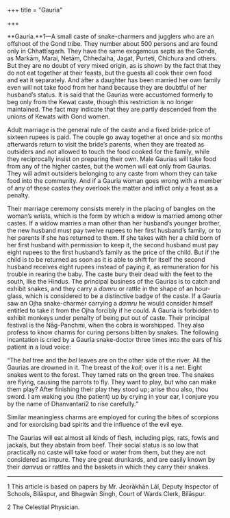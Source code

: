 +++
title = "Gauria"

+++



**Gauria.**1—A small caste of snake-charmers and jugglers who are an offshoot of the Gond tribe. They number about 500 persons and are found only in Chhattīsgarh. They have the same exogamous septs as the Gonds, as Markām, Marai, Netām, Chhedaiha, Jagat, Purteti, Chichura and others. But they are no doubt of very mixed origin, as is shown by the fact that they do not eat together at their feasts, but the guests all cook their own food and eat it separately. And after a daughter has been married her own family even will not take food from her hand because they are doubtful of her husband’s status. It is said that the Gaurias were accustomed formerly to beg only from the Kewat caste, though this restriction is no longer maintained. The fact may indicate that they are partly descended from the unions of Kewats with Gond women.

Adult marriage is the general rule of the caste and a fixed bride-price of sixteen rupees is paid. The couple go away together at once and six months afterwards return to visit the bride’s parents, when they are treated as outsiders and not allowed to touch the food cooked for the family, while they reciprocally insist on preparing their own. Male Gaurias will take food from any of the higher castes, but the women will eat only from Gaurias. They will admit outsiders belonging to any caste from whom they can take food into the community. And if a Gauria woman goes wrong with a member of any of these castes they overlook the matter and inflict only a feast as a penalty. 

Their marriage ceremony consists merely in the placing of bangles on the woman’s wrists, which is the form by which a widow is married among other castes. If a widow marries a man other than her husband’s younger brother, the new husband must pay twelve rupees to her first husband’s family, or to her parents if she has returned to them. If she takes with her a child born of her first husband with permission to keep it, the second husband must pay eight rupees to the first husband’s family as the price of the child. But if the child is to be returned as soon as it is able to shift for itself the second husband receives eight rupees instead of paying it, as remuneration for his trouble in rearing the baby. The caste bury their dead with the feet to the south, like the Hindus. The principal business of the Gaurias is to catch and exhibit snakes, and they carry a *damru* or rattle in the shape of an hour-glass, which is considered to be a distinctive badge of the caste. If a Gauria saw an Ojha snake-charmer carrying a *damru* he would consider himself entitled to take it from the Ojha forcibly if he could. A Gauria is forbidden to exhibit monkeys under penalty of being put out of caste. Their principal festival is the Nāg-Panchmi, when the cobra is worshipped. They also profess to know charms for curing persons bitten by snakes. The following incantation is cried by a Gauria snake-doctor three times into the ears of his patient in a loud voice:

“The *bel* tree and the *bel* leaves are on the other side of the river. All the Gaurias are drowned in it. The breast of the *koil*; over it is a net. Eight snakes went to the forest. They tamed rats on the green tree. The snakes are flying, causing the parrots to fly. They want to play, but who can make them play? After finishing their play they stood up; arise thou also, thou sword. I am waking you \(the patient\) up by crying in your ear, I conjure you by the name of Dhanvantari2 to rise carefully.”

Similar meaningless charms are employed for curing the bites of scorpions and for exorcising bad spirits and the influence of the evil eye.

The Gaurias will eat almost all kinds of flesh, including pigs, rats, fowls and jackals, but they abstain from beef. Their social status is so low that practically no caste will take food or water from them, but they are not considered as impure. They are great drunkards, and are easily known by their *damrus* or rattles and the baskets in which they carry their snakes. 



* * *

1 This article is based on papers by Mr. Jeorākhān Lāl, Deputy Inspector of Schools, Bilāspur, and Bhagwān Singh, Court of Wards Clerk, Bilāspur.

2 The Celestial Physician.





